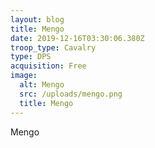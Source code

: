```yaml
---
layout: blog
title: Mengo
date: 2019-12-16T03:30:06.380Z
troop_type: Cavalry
type: DPS
acquisition: Free
image:
  alt: Mengo
  src: /uploads/mengo.png
  title: Mengo
---
```

Mengo
